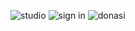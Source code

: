 ![studio](https://user-images.githubusercontent.com/43991221/72678783-a80e9c00-3adb-11ea-9b43-9b2b398f6bc0.png)
![sign in](https://user-images.githubusercontent.com/43991221/72678784-a93fc900-3adb-11ea-8132-ad5946f86c01.png)
![donasi](https://user-images.githubusercontent.com/43991221/72678786-ab098c80-3adb-11ea-88b7-b2dfd7df7977.png)
